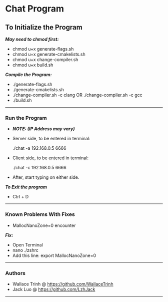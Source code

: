 # Chat Program

## To Initialize the Program

***May need to chmod first:***
- chmod u+x generate-flags.sh
- chmod u+x generate-cmakelists.sh
- chmod u+x change-compiler.sh
- chmod u+x build.sh

***Compile the Program:***
- ./generate-flags.sh
- ./generate-cmakelists.sh
- ./change-compiler.sh -c clang OR ./change-compiler.sh -c gcc
- ./build.sh
---
### Run the Program
- __*NOTE: (IP Address may vary)*__


- Server side, to be entered in terminal:

  ./chat -a 192.168.0.5 6666


- Client side, to be entered in terminal:

  ./chat -c 192.168.0.5 6666


- After, start typing on either side.

***To Exit the program***
- Ctrl + D
- - - 
### Known Problems With Fixes
- MallocNanoZone=0 encounter

***Fix:***
- Open Terminal
- nano ./zshrc 
- Add this line: export MallocNanoZone=0
- - - 

### Authors
- Wallace Trinh @ https://github.com/WallaceTrinh
- Jack Luo @ https://github.com/LzhJack
- - - 




